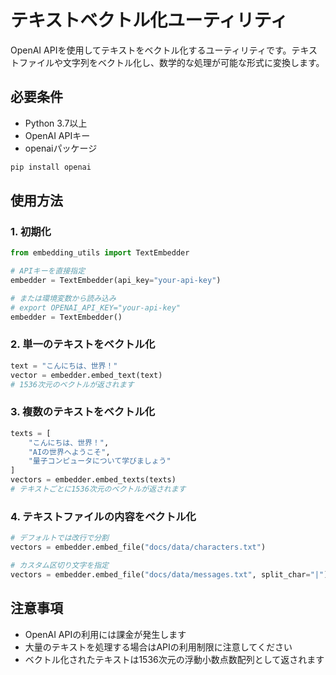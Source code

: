 # テキストベクトル化ユーティリティ

OpenAI APIを使用してテキストをベクトル化するユーティリティです。テキストファイルや文字列をベクトル化し、数学的な処理が可能な形式に変換します。

## 必要条件

- Python 3.7以上
- OpenAI APIキー
- openaiパッケージ

```bash
pip install openai
```

## 使用方法

### 1. 初期化

```python
from embedding_utils import TextEmbedder

# APIキーを直接指定
embedder = TextEmbedder(api_key="your-api-key")

# または環境変数から読み込み
# export OPENAI_API_KEY="your-api-key"
embedder = TextEmbedder()
```

### 2. 単一のテキストをベクトル化

```python
text = "こんにちは、世界！"
vector = embedder.embed_text(text)
# 1536次元のベクトルが返されます
```

### 3. 複数のテキストをベクトル化

```python
texts = [
    "こんにちは、世界！",
    "AIの世界へようこそ",
    "量子コンピュータについて学びましょう"
]
vectors = embedder.embed_texts(texts)
# テキストごとに1536次元のベクトルが返されます
```

### 4. テキストファイルの内容をベクトル化

```python
# デフォルトでは改行で分割
vectors = embedder.embed_file("docs/data/characters.txt")

# カスタム区切り文字を指定
vectors = embedder.embed_file("docs/data/messages.txt", split_char="|")
```

## 注意事項

- OpenAI APIの利用には課金が発生します
- 大量のテキストを処理する場合はAPIの利用制限に注意してください
- ベクトル化されたテキストは1536次元の浮動小数点数配列として返されます

